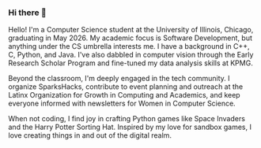 ### Hi there 👋

Hello! I'm a Computer Science student at the University of Illinois, Chicago, graduating in May 2026. My academic focus is Software Development, but anything under the CS umbrella interests me. I have a background in C++, C, Python, and Java. I've also dabbled in computer vision through the Early Research Scholar Program and fine-tuned my data analysis skills at KPMG.

Beyond the classroom, I'm deeply engaged in the tech community. I organize SparksHacks, contribute to event planning and outreach at the Latinx Organization for Growth in Computing and Academics, and keep everyone informed with newsletters for Women in Computer Science.

When not coding, I find joy in crafting Python games like Space Invaders and the Harry Potter Sorting Hat. Inspired by my love for sandbox games, I love creating things in and out of the digital realm.

<!--
**nullPtrErikaS/nullPtrErikaS** is a ✨ _special_ ✨ repository because its `README.md` (this file) appears on your GitHub profile.

Here are some ideas to get you started:

- 🔭 I’m currently working on ...
- 🌱 I’m currently learning ...
- 👯 I’m looking to collaborate on ...
- 🤔 I’m looking for help with ...
- 💬 Ask me about ...
- 📫 How to reach me: ...
- 😄 Pronouns: ...
- ⚡ Fun fact: ...
-->
